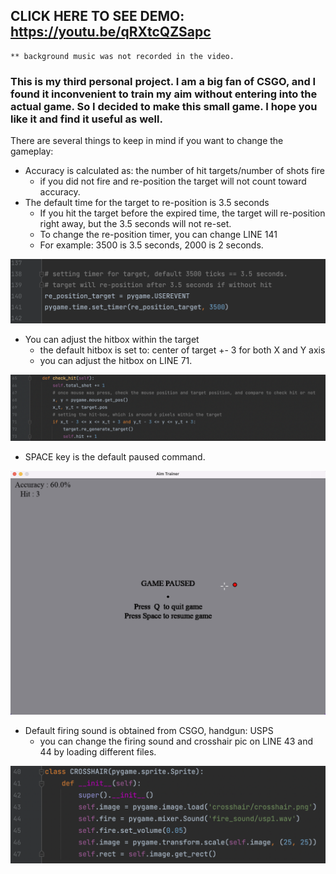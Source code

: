 ## CLICK HERE TO SEE DEMO: https://youtu.be/qRXtcQZSapc
    ** background music was not recorded in the video. 
    
### This is my third personal project. I am a big fan of CSGO, and I found it inconvenient to train my aim without entering into the actual game. So I decided to make this small game. I hope you like it and find it useful as well.

There are several things to keep in mind if you want to change the gameplay: 
<br />
 * Accuracy is calculated as: the number of hit targets/number of shots fire
    - if you did not fire and re-position the target will not count toward accuracy.
 * The default time for the target to re-position is 3.5 seconds
    - If you hit the target before the expired time, the target will re-position right away, but the 3.5 seconds will not re-set.
    - To change the re-position timer, you can change LINE 141
    - For example: 3500 is 3.5 seconds, 2000 is 2 seconds.
<img src="screen_shots/screenshot_4.png" width="600">

 * You can adjust the hitbox within the target
    - the default hitbox is set to: center of target +- 3 for both X and Y axis
    - you can adjust the hitbox on LINE 71.
<img src="screen_shots/screenshot_2.png" width="600">

 * SPACE key is the default paused command.
<img src="screen_shots/screenshot_1.png" width="600">

 * Default firing sound is obtained from CSGO, handgun: USPS
   - you can change the firing sound and crosshair pic on LINE 43 and 44 by loading different files.
<img src="screen_shots/screenshot_3.png" width="600">
